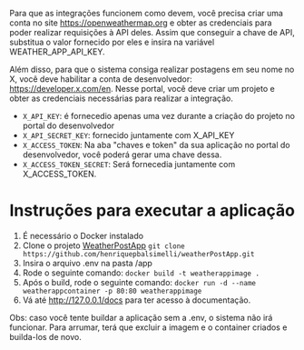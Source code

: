 Para que as integrações funcionem como devem, você precisa criar uma conta no site https://openweathermap.org e obter as credenciais para poder realizar requisições à API deles. 
Assim que conseguir a chave de API, substitua o valor fornecido por eles e insira na variável WEATHER_APP_API_KEY.

Além disso, para que o sistema consiga realizar postagens em seu nome no X, você deve habilitar a conta de desenvolvedor: https://developer.x.com/en.
Nesse portal, você deve criar um projeto e obter as credenciais necessárias para realizar a integração.


- `X_API_KEY`: é fornecedio apenas uma vez durante a criação do projeto no portal do desenvolvedor
- `X_API_SECRET_KEY`: fornecido juntamente com X_API_KEY
- `X_ACCESS_TOKEN`: Na aba "chaves e token" da sua aplicação no portal do desenvolvedor, você poderá gerar uma chave dessa.
- `X_ACCESS_TOKEN_SECRET`: Será fornecedia juntamente com X_ACCESS_TOKEN.


# Instruções para executar a aplicação

1. É necessário o Docker instalado
2. Clone o projeto [WeatherPostApp](https://github.com/henriquepbalsimelli/weatherPostApp.git) ```git clone https://github.com/henriquepbalsimelli/weatherPostApp.git```
3. Insira o arquivo .env na pasta /app
4. Rode o seguinte comando: `docker build -t weatherappimage .`
5. Após o build, rode o seguinte comando: `docker run -d --name weatherappcontainer -p 80:80 weatherappimage`
6. Vá até http://127.0.0.1/docs para ter acesso à documentação.


Obs: caso você tente buildar a aplicação sem a .env, o sistema não irá funcionar. Para arrumar, terá que excluir a imagem e o container criados e builda-los de novo.

